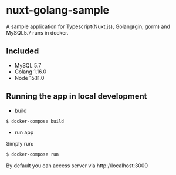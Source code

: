 # nuxt-golang-sample

A sample application for Typescript(Nuxt.js), Golang(gin, gorm) and MySQL5.7 runs in docker.

## Included

- MySQL 5.7
- Golang 1.16.0
- Node 15.11.0

## Running the app in local development

- build

```sh
$ docker-compose build
```

- run app

Simply run:

```sh
$ docker-compose run
```

By default you can access server via http://localhost:3000
